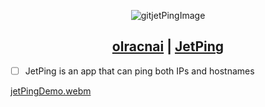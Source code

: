<div align="center">

![gitjetPingImage](https://github.com/olracnai/JetPing/assets/135581442/761e014e-cd6e-4244-aa48-08b542ff66f2)

## [olracnai](https://github.com/olracnai) | [JetPing](https://github.com/olracnai/JetPing)
</div>

- [ ] JetPing is an app that can ping both IPs and hostnames

[jetPingDemo.webm](https://github.com/olracnai/JetPing/assets/135581442/5690f2d3-5b5c-4ae7-b7d5-27222c963c9d)
